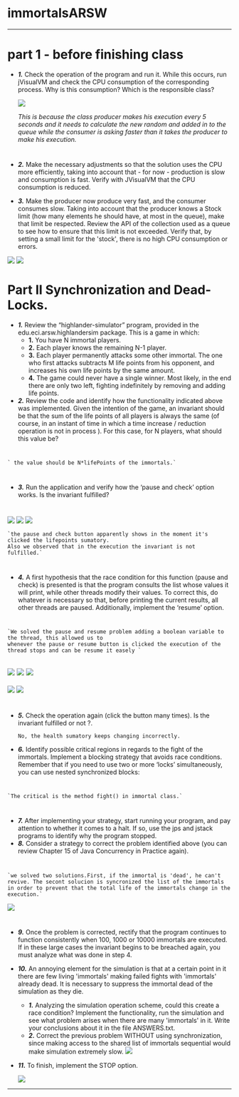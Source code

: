 # immortalsARSW
---
# part 1 - before finishing class

* ***1.***   Check the operation of the program and run it. While this occurs, run jVisualVM and check the CPU consumption of the corresponding process. Why is this consumption? Which is the responsible class? 


  ![](img/cpuConsume.PNG)
  
  _This is because the class producer makes his execution every 5 seconds and it needs to calculate the new random and added in to the      queue while the consumer is asking faster than it takes the producer to make his execution._
  #
  

* ***2.***  Make the necessary adjustments so that the solution uses the CPU more efficiently, taking into account that - for now - production is slow and consumption is fast. Verify with JVisualVM that the CPU consumption is reduced.

* ***3.*** Make the producer now produce very fast, and the consumer consumes slow. Taking into account that the producer knows a Stock limit (how many elements he should have, at most in the queue), make that limit be respected. Review the API of the collection used as a queue to see how to ensure that this limit is not exceeded. Verify that, by setting a small limit for the 'stock', there is no high CPU consumption or errors.


 ![](img/consumerWait.PNG)
  ![](img/scripWaitC.PNG	)


# Part II Synchronization and Dead-Locks.

* ***1.***   Review the “highlander-simulator” program, provided in the edu.eci.arsw.highlandersim package. This is a game in which:
  * **1.** You have N immortal players. 
  * **2.** Each player knows the remaining N-1 player.
  * **3.** Each player permanently attacks some other immortal. The one who first attacks subtracts M life points from his opponent, and increases his own life points by the same amount. 
  * **4.** The game could never have a single winner. Most likely, in the end there are only two left, fighting indefinitely by removing and adding life points. 
* ***2.*** Review the code and identify how the functionality indicated above was implemented. Given the intention of the game, an invariant should be that the sum of the life points of all players is always the same (of course, in an instant of time in which a time increase / reduction operation is not in process ). For this case, for N players, what should this value be?
#
    ` the value should be N*lifePoints of the immortals.`
#
* ***3.*** Run the application and verify how the ‘pause and check’ option works. Is the invariant fulfilled?
#
![](img/suma.PNG)
![](img/suma1.PNG)
![](img/suma2.PNG)

    `the pause and check button apparently shows in the moment it's clicked the lifepoints sumatory.
    Also we observed that in the execution the invariant is not fulfilled.`
#    
* ***4.*** A first hypothesis that the race condition for this function (pause and check) is presented is that the program consults the list whose values ​​it will print, while other threads modify their values. To correct this, do whatever is necessary so that, before printing the current results, all other threads are paused. Additionally, implement the ‘resume’ option.
#
    `We solved the pause and resume problem adding a boolean variable to the thread, this allowed us to 
    whenever the pause or resume button is clicked the execution of the thread stops and can be resume it easely `
 ![](img/pausa.PNG)
 ![](img/pausa1.PNG)
 ![](img/pausa2.PNG)
 ---
 ![](img/resume.PNG)
 ![](img/resume1.PNG)
 
#

* ***5.*** Check the operation again (click the button many times). Is the invariant fulfilled or not ?.

    `No, the health sumatory keeps changing incorrectly.`
  
* ***6.*** Identify possible critical regions in regards to the fight of the immortals. Implement a blocking strategy that avoids race conditions. Remember that if you need to use two or more ‘locks’ simultaneously, you can use nested synchronized blocks:
#
    `The critical is the method fight() in immortal class.`

#

* ***7.*** After implementing your strategy, start running your program, and pay attention to whether it comes to a halt. If so, use the jps and jstack programs to identify why the program stopped.
* ***8.*** Consider a strategy to correct the problem identified above (you can review Chapter 15 of Java Concurrency in Practice again).
#
    `we solved two solutions.First, if the immortal is 'dead', he can't revive. The secont solucion is syncronized the list of the immortals in order to prevent that the total life of the immortals change in the execution.`
![](img/fightCode.PNG)

#

* ***9.*** Once the problem is corrected, rectify that the program continues to function consistently when 100, 1000 or 10000 immortals are executed. If in these large cases the invariant begins to be breached again, you must analyze what was done in step 4.
* ***10.*** An annoying element for the simulation is that at a certain point in it there are few living 'immortals' making failed fights with 'immortals' already dead. It is necessary to suppress the immortal dead of the simulation as they die. 

  * ***1.*** Analyzing the simulation operation scheme, could this create a race condition? Implement the functionality, run the simulation and see what problem arises when there are many 'immortals' in it. Write your conclusions about it in the file ANSWERS.txt. 
  * ***2.*** Correct the previous problem WITHOUT using synchronization, since making access to the shared list of immortals sequential would make simulation extremely slow.
   ![](img/decimo.PNG)
   
* ***11.*** To finish, implement the STOP option.

  ![](img/stop.PNG)

---


 
 
